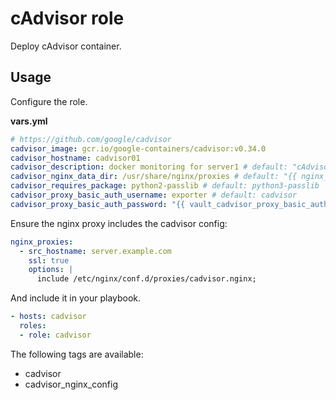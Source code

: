# cAdvisor role

Deploy cAdvisor container.

## Usage

Configure the role.

**vars.yml**

```yml
# https://github.com/google/cadvisor
cadvisor_image: gcr.io/google-containers/cadvisor:v0.34.0
cadvisor_hostname: cadvisor01
cadvisor_description: docker monitoring for server1 # default: "cAdvisor {{ inventory_hostname_short }}"
cadvisor_nginx_data_dir: /usr/share/nginx/proxies # default: "{{ nginx_data_dir }}/proxies"
cadvisor_requires_package: python2-passlib # default: python3-passlib
cadvisor_proxy_basic_auth_username: exporter # default: cadvisor
cadvisor_proxy_basic_auth_password: "{{ vault_cadvisor_proxy_basic_auth_password }}"
```

Ensure the nginx proxy includes the cadvisor config:

```yml
nginx_proxies:
  - src_hostname: server.example.com
    ssl: true
    options: |
      include /etc/nginx/conf.d/proxies/cadvisor.nginx;
```

And include it in your playbook.

```yml
- hosts: cadvisor
  roles:
  - role: cadvisor
```

The following tags are available:

* cadvisor
* cadvisor_nginx_config